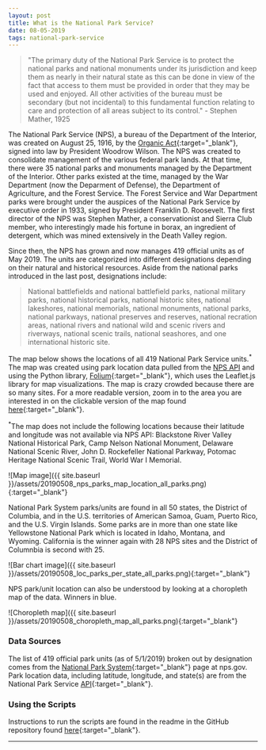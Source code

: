 ```yaml
---
layout: post
title: What is the National Park Service?
date: 08-05-2019
tags: national-park-service
---
```


>"The primary duty of the National Park Service is to protect the national parks and national monuments under its jurisdiction and keep them as nearly in their natural state as this can be done in view of the fact that access to them must be provided in order that they may be used and enjoyed. All other activities of the bureau must be secondary (but not incidental) to this fundamental function relating to care and protection of all areas subject to its control." - Stephen Mather, 1925

The National Park Service (NPS), a bureau of the Department of the Interior, was created on August 25, 1916, by the [Organic Act](https://en.wikipedia.org/wiki/National_Park_Service_Organic_Act){:target="_blank"}, signed into law by President Woodrow Wilson. The NPS was created to consolidate management of the various federal park lands. At that time, there were 35 national parks and monuments managed by the Department of the Interior. Other parks existed at the time, managed by the War Department (now the Deparment of Defense), the Department of Agriculture, and the Forest Service. The Forest Service and War Department parks were brought under the auspices of the National Park Service by executive order in 1933, signed by President Franklin D. Roosevelt. The first director of the NPS was Stephen Mather, a conservationist and Sierra Club member, who interestingly made his fortune in borax, an ingredient of detergent, which was mined extensively in the Death Valley region.

Since then, the NPS has grown and now manages 419 official units as of May 2019. The units are categorized into different designations depending on their natural and historical resources. Aside from the national parks introduced in the last post, designations include:
>National battlefields and national battlefield parks, national military parks, national historical parks, national historic sites, national lakeshores, national memorials, national monuments, national parks, national parkways, national preserves and reserves, national recration areas, national rivers and national wild and scenic rivers and riverways, national scenic trails, national seashores, and one international historic site.

The map below shows the locations of all 419 National Park Service units.<sup>*</sup> The map was created using park location data pulled from the [NPS API](https://www.nps.gov/subjects/digital/nps-data-api.htm) and using the Python library, [Folium](https://python-visualization.github.io/folium/){:target="_blank"}, which uses the Leaflet.js library for map visualizations. The map is crazy crowded because there are so many sites. For a more readable version, zoom in to the area you are interested in on the clickable version of the map found [here](https://goodmorningdata.github.io/assets/20190508_loc_map_all_parks.html){:target="_blank"}.

<sup>*</sup>The map does not include the following locations because their latitude and longitude was not available via NPS API: Blackstone River Valley National Historical Park, Camp Nelson National Monument, Delaware National Scenic River, John D. Rockefeller National Parkway, Potomac Heritage National Scenic Trail, World War I Memorial.

![Map image]({{ site.baseurl }}/assets/20190508_nps_parks_map_location_all_parks.png){:target="_blank"}

National Park System parks/units are found in all 50 states, the District of Columbia, and in the U.S. territories of American Samoa, Guam, Puerto Rico, and the U.S. Virgin Islands. Some parks are in more than one state like Yellowstone National Park which is located in Idaho, Montana, and Wyoming. California is the winner again with 28 NPS sites and the District of Columnbia is second with 25.

![Bar chart image]({{ site.baseurl }}/assets/20190508_loc_parks_per_state_all_parks.png){:target="_blank"}

NPS park/unit location can also be understood by looking at a choropleth map of the data. Winners in blue.

![Choropleth map]({{ site.baseurl }}/assets/20190508_choropleth_map_all_parks.png){:target="_blank"}

### Data Sources
The list of 419 official park units (as of 5/1/2019) broken out by designation comes from the [National Park System](https://www.nps.gov/aboutus/national-park-system.htm){:target="_blank"} page at nps.gov. Park location data, including latitude, longitude, and state(s) are from the National Park Service [API](https://www.nps.gov/subjects/digital/nps-data-api.htm){:target="_blank"}.

### Using the Scripts
Instructions to run the scripts are found in the readme in the GitHub repository found [here](https://github.com/goodmorningdata/nps){:target="_blank"}.

---
